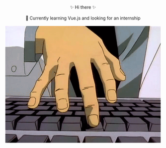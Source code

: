 <p align="center">
  ✨ Hi there ✨
  <br><br>
  🌱 Currently learning Vue.js and looking for an internship
  <br><br>
  <img width="500" height="375" src="gto_keyboard.gif">
</p>
